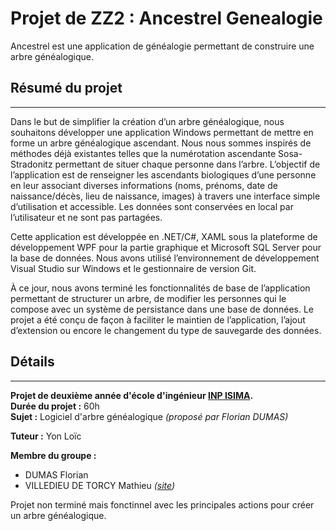 # Projet de ZZ2 : Ancestrel Genealogie

Ancestrel est une application de généalogie permettant de construire une arbre généalogique.



## Résumé du projet   
---
Dans le but de simplifier la création d’un arbre généalogique, nous souhaitons développer une application Windows permettant de mettre en forme un arbre généalogique ascendant. Nous nous sommes inspirés de méthodes déjà existantes telles que la numérotation ascendante Sosa-Stradonitz permettant de situer chaque personne dans l’arbre. L’objectif de l’application est de renseigner les ascendants biologiques d’une personne en leur associant diverses informations (noms, prénoms, date de naissance/décès, lieu de naissance, images) à travers une interface simple d’utilisation et accessible. Les données sont conservées en local par l’utilisateur et ne sont pas partagées.  

Cette application est développée en .NET/C#, XAML sous la plateforme de développement WPF pour la partie graphique et Microsoft SQL Server pour la base de données. Nous avons utilisé l’environnement de développement Visual Studio sur Windows et le gestionnaire de version
Git.  

À ce jour, nous avons terminé les fonctionnalités de base de l’application permettant de structurer un arbre, de modifier les personnes qui le compose avec un système de persistance dans une base de données. Le projet a été conçu de façon à faciliter le maintien de l’application, l’ajout d’extension ou encore le changement du type de sauvegarde des données.


## Détails 
---
**Projet de deuxième année d'école d'ingénieur [INP ISIMA](https://www.isima.fr).**   
**Durée du projet :** 60h  
**Sujet :** Logiciel d'arbre généalogique *(proposé par Florian DUMAS)*

**Tuteur :** Yon Loïc

**Membre du groupe :**
- DUMAS Florian
- VILLEDIEU DE TORCY Mathieu *([site](https://perso.isima.fr/~mavilledie4/))*   


Projet non terminé mais fonctinnel avec les principales actions pour créer un arbre généalogique. 

